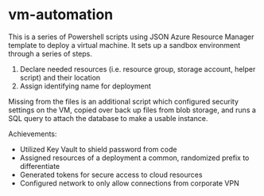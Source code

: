 # vm-automation

This is a series of Powershell scripts using JSON Azure Resource Manager template to deploy a virtual machine. 
It sets up a sandbox environment through a series of steps.

  1. Declare needed resources (i.e. resource group, storage account, helper script) and their location
  2. Assign identifying name for deployment
  
Missing from the files is an additional script which configured security settings on the VM, copied over back up files from blob storage, and runs a SQL query to attach the database to make a usable instance. 

Achievements: 
  - Utilized Key Vault to shield password from code
  - Assigned resources of a deployment a common, randomized prefix to differentiate
  - Generated tokens for secure access to cloud resources
  - Configured network to only allow connections from corporate VPN
